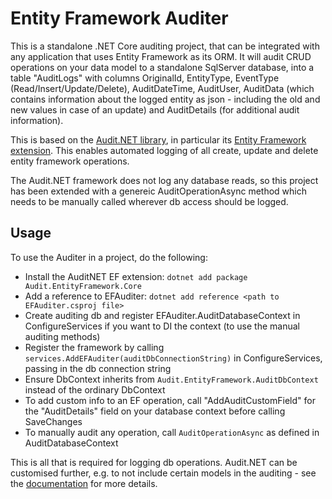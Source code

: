 # Entity Framework Auditer

This is a standalone .NET Core auditing project, that can be integrated with any application that uses Entity Framework as its ORM. 
It will audit CRUD operations on your data model to a standalone SqlServer database, into a table "AuditLogs" with columns OriginalId, EntityType, EventType (Read/Insert/Update/Delete), AuditDateTime, AuditUser, AuditData (which contains information about the logged entity as json - including the old and new values in case of an update) and AuditDetails (for additional audit information).

This is based on the [Audit.NET library](https://github.com/thepirat000/Audit.NET), in particular its [Entity Framework extension](https://github.com/thepirat000/Audit.NET/blob/master/src/Audit.EntityFramework/README.md).
This enables automated logging of all create, update and delete entity framework operations.

The Audit.NET framework does not log any database reads, so this project has been extended with a genereic AuditOperationAsync method which needs to be manually called wherever db access should be logged.


## Usage

To use the Auditer in a project, do the following:
- Install the AuditNET EF extension: `dotnet add package Audit.EntityFramework.Core`
- Add a reference to EFAuditer: `dotnet add reference <path to EFAuditer.csproj file>`
- Create auditing db and register EFAuditer.AuditDatabaseContext in ConfigureServices if you want to DI the context (to use the manual auditing methods)
- Register the framework by calling `services.AddEFAuditer(auditDbConnectionString)` in ConfigureServices, passing in the db connection string
- Ensure DbContext inherits from `Audit.EntityFramework.AuditDbContext` instead of the ordinary DbContext
- To add custom info to an EF operation, call "AddAuditCustomField" for the "AuditDetails" field on your database context before calling SaveChanges
- To manually audit any operation, call `AuditOperationAsync` as defined in AuditDatabaseContext

This is all that is required for logging db operations. Audit.NET can be customised further, e.g. to not include certain models in the auditing - see the [documentation](https://github.com/thepirat000/Audit.NET/tree/master/src/Audit.EntityFramework) for more details.
